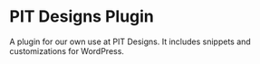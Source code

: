 # PIT Designs Plugin
A plugin for our own use at PIT Designs. It includes snippets and customizations for WordPress.
